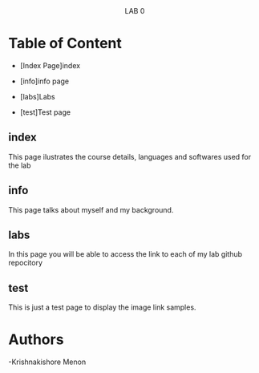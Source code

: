 <div align="center">LAB 0</div>


# Table of Content
- [Index Page]index
 
- [info]info page
 
- [labs]Labs
 
- [test]Test page
 
 ## index
 This page ilustrates the course details, languages and softwares used for the lab
 
 ## info
 This page talks about myself and my background.
 
 ## labs
 In this page you will be able to access the link to each of my lab github repocitory
 
 ## test
 This is just a test page to display the image link samples.
  
 # Authors
  -Krishnakishore Menon
